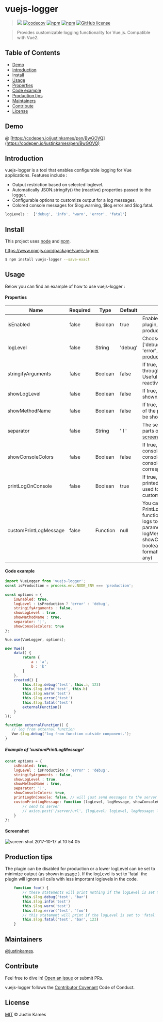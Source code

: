 # vuejs-logger

> ![](https://travis-ci.org/justinkames/vuejs-logger.svg?branch=master)
    [![codecov](https://codecov.io/gh/justinkames/vuejs-logger/branch/master/graph/badge.svg)](https://codecov.io/gh/justinkames/vuejs-logger)
    [![npm](https://img.shields.io/npm/dt/vuejs-logger.svg)](https://www.npmjs.com/package/vuejs-logger)
    [![npm](https://img.shields.io/npm/dw/vuejs-logger.svg)](https://www.npmjs.com/package/vuejs-logger)
    [![GitHub license](https://img.shields.io/badge/license-MIT-blue.svg)](https://raw.githubusercontent.com/justinkames/vuejs-logger/master/LICENSE)

> Provides customizable logging functionality for Vue.js. Compatible with Vue2.

## Table of Contents

- [Demo](#demo)
- [Introduction](#introduction)
- [Install](#install)
- [Usage](#usage)
- [Properties](#properties)
- [Code example](#code-example)
- [Production tips](#production-tips)
- [Maintainers](#maintainers)
- [Contribute](#contribute)
- [License](#license)

## Demo

@ [https://codepen.io/justinkames/pen/BwGOVQ](https://codepen.io/justinkames/pen/BwGOVQ)

## Introduction 

vuejs-logger is a tool that enables configurable logging for Vue applications. Features include :

- Output restriction based on selected loglevel.
- Automatically JSON.stringify() the (reactive) properties passed to the logger.
- Configurable options to customize output for a log messages.
- Colored console messages for $log.warning, $log.error and $log.fatal.

```js
logLevels :  ['debug', 'info', 'warn', 'error', 'fatal']
```


## Install

This project uses [node](http://nodejs.org) and [npm](https://npmjs.com). 

https://www.npmjs.com/package/vuejs-logger

```sh
$ npm install vuejs-logger --save-exact
```

## Usage

Below you can find an example of how to use vuejs-logger :

#### Properties

| Name      | Required | Type          | Default     | Description |
| ---       | ---      | ---           | ---         | ---         |
| isEnabled      | false  | Boolean |  true            | Enables the vuejs-logger plugin, useful toggle for production/development. |
| logLevel     | false | String | 'debug'           | Choose between ['debug', 'info', 'warn', 'error', 'fatal']. Read [production tips](#production-tips). |
| stringifyArguments | false | Boolean          | false       | If true, all input will go through JSON.stringify(). Useful when printing reactive properties.|
| showLogLevel  | false | Boolean          | false       | If true, the loglevel will be shown. |
| showMethodName | false | Boolean | false       | If true, the method name of the parent function will be shown in the console. |
| separator | false | String | ' l '       | The seperator between parts of the output ( see [screenshot](#screenshot). |
| showConsoleColors | false | Boolean | false       | If true, enables console.warn, console.fatal, console.error for corresponding loglevels. |
| printLogOnConsole | false | Boolean | true       | If true, errors will be printed on console. (best used together with customPrintLogMessage) |
| customPrintLogMessage | false | Function | null       | You can define a custom PrintLogMessage function, so you can send logs to backend. Function params: (logLevel: string, logMessage: string, showConsoleColors: boolean, formattedArguments: any) |

#### Code example

```js
import VueLogger from 'vuejs-logger';
const isProduction = process.env.NODE_ENV === 'production';
 
const options = {
    isEnabled: true,
    logLevel : isProduction ? 'error' : 'debug',
    stringifyArguments : false,
    showLogLevel : true,
    showMethodName : true,
    separator: '|',
    showConsoleColors: true
};

Vue.use(VueLogger, options);
```

```js
new Vue({
    data() {
        return {
            a : 'a',
            b : 'b'
        }
    },
    created() {
        this.$log.debug('test', this.a, 123)
        this.$log.info('test', this.b)
        this.$log.warn('test')
        this.$log.error('test')
        this.$log.fatal('test')
        externalFunction()
    }
});

function externalFunction() {
   // log from external function
   Vue.$log.debug('log from function outside component.');
}
```
##### Example of 'customPrintLogMessage' 
```js
const options = {
    isEnabled: true,
    logLevel : isProduction ? 'error' : 'debug',
    stringifyArguments : false,
    showLogLevel : true,
    showMethodName : true,
    separator: '|',
    showConsoleColors: true,
    printLogOnConsole: false, // will just send messages to the server
    customPrintLogMessage: function (logLevel, logMessage, showConsoleColors, formattedArguments) {
        // send to server
        // axios.post('/server/url', {logLevel: logLevel, logMessage: logMessage, args: formattedArguments});    
    }
};
```

#### Screenshot

![screen shot 2017-10-17 at 10 54 05](https://user-images.githubusercontent.com/3469323/31655570-910fcbbe-b329-11e7-9738-bece4be4d1a8.png)

## Production tips
The plugin can be disabled for production or a lower logLevel can be set to minimize output (as shown in [usage](#usage) ). If the logLevel is set to 'fatal' the plugin will 
ignore all calls with less important loglevels in the code. 

```js
    function foo() {
        // these statements will print nothing if the logLevel is set to 'fatal'. But they will compile just fine. 
        this.$log.debug('test', 'bar')
        this.$log.info('test')
        this.$log.warn('test')
        this.$log.error('test', 'foo')
        // this statement will print if the logLevel is set to 'fatal'
        this.$log.fatal('test', 'bar', 123)
    }
```

## Maintainers

[@justinkames](https://github.com/justinkames).

## Contribute

Feel free to dive in! [Open an issue](https://github.com/justinkames/vuejs-logger/issues/new) or submit PRs.

vuejs-logger follows the [Contributor Covenant](http://contributor-covenant.org/version/1/3/0/) Code of Conduct.

## License

[MIT](LICENSE) © Justin Kames
